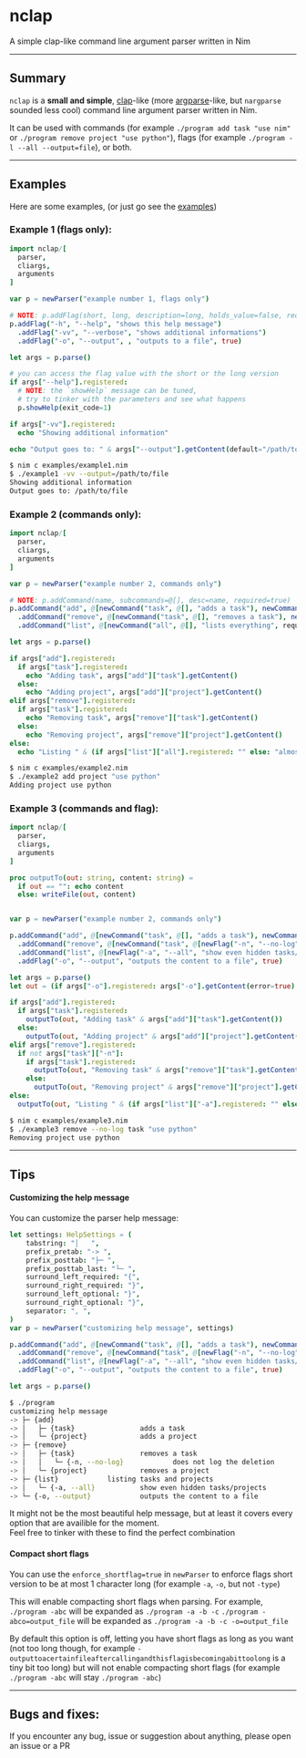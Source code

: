 # nclap
A simple clap-like command line argument parser written in Nim

---

## Summary
`nclap` is a **small and simple**, [clap](https://github.com/clap-rs/clap)-like (more [argparse](https://docs.python.org/3/library/argparse.html)-like, but `nargparse` sounded less cool)
command line argument parser written in Nim.

It can be used with commands (for example `./program add task "use nim"` or `./program remove project "use python"`),
flags (for example `./program -l --all --output=file`), or both.

---

## Examples

Here are some examples, (or just go see the [examples](https://github.com/AinTEAsports/nclap))

### Example 1 (flags only):
```nim
import nclap/[
  parser,
  cliargs,
  arguments
]

var p = newParser("example number 1, flags only")

# NOTE: p.addFlag(short, long, description=long, holds_value=false, required=false)
p.addFlag("-h", "--help", "shows this help message")
  .addFlag("-vv", "--verbose", "shows additional informations")
  .addFlag("-o", "--output", , "outputs to a file", true)

let args = p.parse()

# you can access the flag value with the short or the long version
if args["--help"].registered:
  # NOTE: the `showHelp` message can be tuned,
  # try to tinker with the parameters and see what happens
  p.showHelp(exit_code=1)

if args["-vv"].registered:
  echo "Showing additional information"

echo "Output goes to: " & args["--output"].getContent(default="/path/to/default_file")
```
```sh
$ nim c examples/example1.nim
$ ./example1 -vv --output=/path/to/file
Showing additional information
Output goes to: /path/to/file
```


### Example 2 (commands only):
```nim
import nclap/[
  parser,
  cliargs,
  arguments
]

var p = newParser("example number 2, commands only")

# NOTE: p.addCommand(name, subcommands=@[], desc=name, required=true)
p.addCommand("add", @[newCommand("task", @[], "adds a task"), newCommand("project", @[], "adds a project")], "")
  .addCommand("remove", @[newCommand("task", @[], "removes a task"), newCommand("project", @[], "removes a project")], "")
  .addCommand("list", @[newCommand("all", @[], "lists everything", required=false)], "lists almost everything")

let args = p.parse()

if args["add"].registered:
  if args["task"].registered:
    echo "Adding task", args["add"]["task"].getContent()
  else:
    echo "Adding project", args["add"]["project"].getContent()
elif args["remove"].registered:
  if args["task"].registered:
    echo "Removing task", args["remove"]["task"].getContent()
  else:
    echo "Removing project", args["remove"]["project"].getContent()
else:
  echo "Listing " & (if args["list"]["all"].registered: "" else: "almost ") & "everything"

```
```sh
$ nim c examples/example2.nim
$ ./example2 add project "use python"
Adding project use python
```


### Example 3 (commands and flag):
```nim
import nclap/[
  parser,
  cliargs,
  arguments
]

proc outputTo(out: string, content: string) =
  if out == "": echo content
  else: writeFile(out, content)


var p = newParser("example number 2, commands only")

p.addCommand("add", @[newCommand("task", @[], "adds a task"), newCommand("project", @[], "adds a project")], "")
  .addCommand("remove", @[newCommand("task", @[newFlag("-n", "--no-log", "does not log the deletion")], "removes a task"), newCommand("project", @[], "removes a project")], "")
  .addCommand("list", @[newFlag("-a", "--all", "show even hidden tasks/projects")], "listing tasks and projects")
  .addFlag("-o", "--output", "outputs the content to a file", true)

let args = p.parse()
let out = (if args["-o"].registered: args["-o"].getContent(error=true) else: "")  # NOTE: we error if no value was found because the flag is supposed to be required

if args["add"].registered:
  if args["task"].registered:
    outputTo(out, "Adding task" & args["add"]["task"].getContent())
  else:
    outputTo(out, "Adding project" & args["add"]["project"].getContent())
elif args["remove"].registered:
  if not args["task"]["-n"]:
    if args["task"].registered:
      outputTo(out, "Removing task" & args["remove"]["task"].getContent())
    else:
      outputTo(out, "Removing project" & args["remove"]["project"].getContent())
else:
  outputTo(out, "Listing " & (if args["list"]["-a"].registered: "" else: "almost") & " everything")
```
```sh
$ nim c examples/example3.nim
$ ./example3 remove --no-log task "use python"
Removing project use python
```


---

## Tips

#### Customizing the help message
You can customize the parser help message:
```nim
let settings: HelpSettings = (
    tabstring: "│   ",
    prefix_pretab: "-> ",
    prefix_posttab: "├─ ",
    prefix_posttab_last: "└─ ",
    surround_left_required: "{",
    surround_right_required: "}",
    surround_left_optional: "}",
    surround_right_optional: "}",
    separator: ", ",
)
var p = newParser("customizing help message", settings)

p.addCommand("add", @[newCommand("task", @[], "adds a task"), newCommand("project", @[], "adds a project")], "")
  .addCommand("remove", @[newCommand("task", @[newFlag("-n", "--no-log", "does not log the deletion")], "removes a task"), newCommand("project", @[], "removes a project")], "")
  .addCommand("list", @[newFlag("-a", "--all", "show even hidden tasks/projects")], "listing tasks and projects")
  .addFlag("-o", "--output", "outputs the content to a file", true)

let args = p.parse()
```
```sh
$ ./program
customizing help message
-> ├─ {add}
-> │   ├─ {task}                adds a task
-> │   └─ {project}             adds a project
-> ├─ {remove}
-> │   ├─ {task}                removes a task
-> │   │   └─ {-n, --no-log}            does not log the deletion
-> │   └─ {project}             removes a project
-> ├─ {list}            listing tasks and projects
-> │   └─ {-a, --all}           show even hidden tasks/projects
-> └─ {-o, --output}            outputs the content to a file
```
It might not be the most beautiful help message, but at least it covers every option that are availible
for the moment.<br>
Feel free to tinker with these to find the perfect combination


#### Compact short flags
You can use the `enforce_shortflag=true` in `newParser` to enforce flags short version to be at most 1 character long
(for example `-a`, `-o`, but not `-type`)

This will enable compacting short flags when parsing.
For example, `./program -abc` will be expanded as `./program -a -b -c`
`./program -abco=output_file` will be expanded as `./program -a -b -c -o=output_file`

By default this option is off, letting you have short flags as long as you want
(not too long though, for example `-outputtoacertainfileaftercallingandthisflagisbecomingabittoolong` is a tiny bit too long)
but will not enable compacting short flags (for example `./program -abc` will stay `./program -abc`)

---

## Bugs and fixes:
If you encounter any bug, issue or suggestion about anything, please open an issue or a PR
